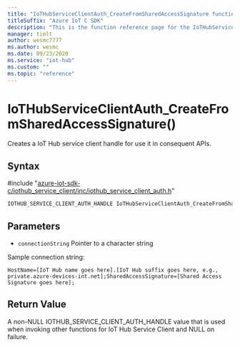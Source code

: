 ```yaml
---                             
title: "IoTHubServiceClientAuth_CreateFromSharedAccessSignature function reference | Microsoft Docs" 
titleSuffix: "Azure IoT C SDK"            
description: "This is the function reference page for the IoTHubServiceClientAuth_CreateFromSharedAccessSignature() function in the Azure IoT C SDK. This SDK is used with Azure IoT Hub and Azure IoT Hub Device Provisioning Service"            
manager: timlt                 
author: wesmc7777              
ms.author: wesmc               
ms.date: 09/23/2020                    
ms.service: "iot-hub"             
ms.custom: ""                
ms.topic: "reference"        
---                            
```


# IoTHubServiceClientAuth_CreateFromSharedAccessSignature()

Creates a IoT Hub service client handle for use it in consequent APIs.

## Syntax

\#include "[azure-iot-sdk-c/iothub_service_client/inc/iothub_service_client_auth.h](../iothub-service-client-auth-h.md)"  
```C
IOTHUB_SERVICE_CLIENT_AUTH_HANDLE IoTHubServiceClientAuth_CreateFromSharedAccessSignature(const char *  connectionString);
```

## Parameters
* `connectionString` Pointer to a character string

Sample connection string: 
```
HostName=[IoT Hub name goes here].[IoT Hub suffix goes here, e.g., private.azure-devices-int.net];SharedAccessSignature=[Shared Access Signature goes here];
```

## Return Value
A non-NULL IOTHUB_SERVICE_CLIENT_AUTH_HANDLE value that is used when invoking other functions for IoT Hub Service Client and NULL on failure.

